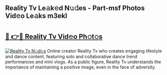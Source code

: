 ## Reality Tv Le𝚊k𝚎d N𝚞𝚍es - Part-msf Photos Vid𝚎o Le𝚊ks m3ekl

# <h2><a href="http://fbc8tb.evod.top/?m=Reality+Tv">🔗 👉🔴 Reality Tv Vid𝚎o Ph𝚘t𝚘s</a></h2>

[![Reality Tv N𝚞d𝚎s](https://i.imgur.com/8V9OHl7.gif)](http://fbc8tb.evod.top/?m=Reality+Tv)
Online creator Reality Tv who creates engaging lifestyle and dance content, featuring solo and collaborative dance trend performances and mini vlogs. As a public figure, Reality Tv understands the importance of maintaining a positive image, even in the face of adversity. 
